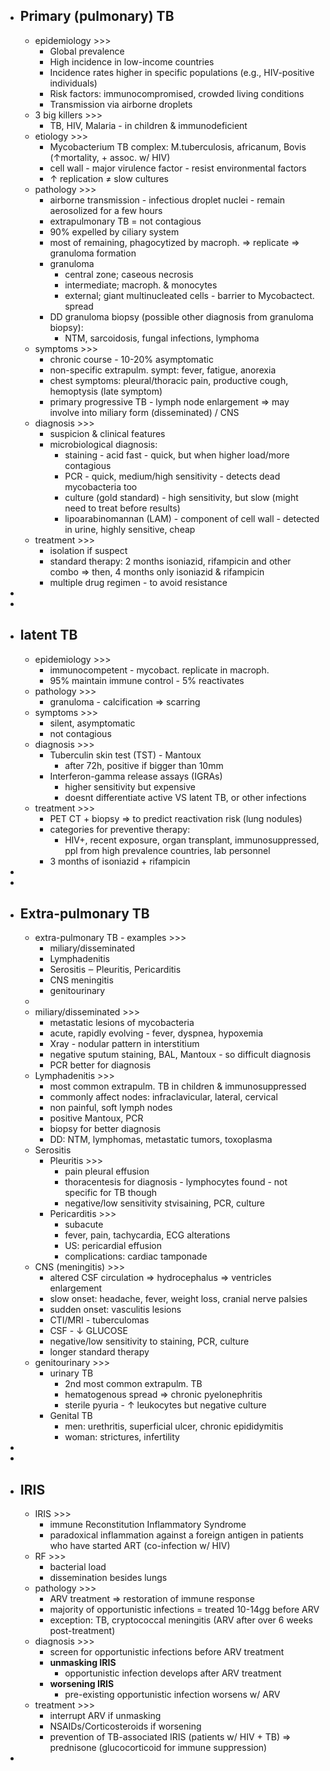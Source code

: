 - ## Primary (pulmonary) TB
    - epidemiology >>>
        - Global prevalence
        - High incidence in low-income countries
        - Incidence rates higher in specific populations (e.g., HIV-positive individuals)
        - Risk factors: immunocompromised, crowded living conditions
        - Transmission via airborne droplets
    - 3 big killers >>>
        - TB, HIV, Malaria - in children & immunodeficient 
    - etiology >>>
        - Mycobacterium TB complex: M.tuberculosis, africanum, Bovis (↑mortality, + assoc. w/ HIV)
        - cell wall - major virulence factor - resist environmental factors
        - ↑ replication ≠ slow cultures
    - pathology >>>
        - airborne transmission - infectious droplet nuclei - remain aerosolized for a few hours
        - extrapulmonary TB = not contagious
        - 90% expelled by ciliary system
        - most of remaining, phagocytized by macroph. ⇒ replicate ⇒ granuloma formation
        - granuloma
            - central zone; caseous necrosis
            - intermediate; macroph. & monocytes
            - external; giant multinucleated cells - barrier to Mycobactect. spread
        - DD granuloma biopsy (possible other diagnosis from granuloma biopsy):
            - NTM, sarcoidosis, fungal infections, lymphoma
    - symptoms >>>
        - chronic course - 10-20% asymptomatic
        - non-specific extrapulm. sympt: fever, fatigue, anorexia
        - chest symptoms: pleural/thoracic pain, productive cough, hemoptysis (late symptom)
        - primary progressive TB - lymph node enlargement ⇒ may involve into miliary form (disseminated) / CNS
    - diagnosis >>>
        - suspicion & clinical features
        - microbiological diagnosis:
            - staining - acid fast - quick, but when higher load/more contagious
            - PCR - quick, medium/high sensitivity - detects dead mycobacteria too
            - culture (gold standard) - high sensitivity, but slow (might need to treat before results)
            - lipoarabinomannan (LAM) - component of cell wall - detected in urine, highly sensitive, cheap
    - treatment >>>
        - isolation if suspect
        - standard therapy: 2 months isoniazid, rifampicin and other combo ⇒ then, 4 months only isoniazid & rifampicin
        - multiple drug regimen - to avoid resistance
- 
- 
- ## latent TB
    - epidemiology >>>
        - immunocompetent - mycobact. replicate in macroph.
        - 95% maintain immune control - 5% reactivates
    - pathology >>>
        - granuloma - calcification ⇒ scarring
    - symptoms >>>
        - silent, asymptomatic
        - not contagious
    - diagnosis >>>
        - Tuberculin skin test (TST) - Mantoux
            - after 72h, positive if bigger than 10mm
        - Interferon-gamma release assays (IGRAs)
            - higher sensitivity but expensive
            - doesnt differentiate active VS latent TB, or other infections
    - treatment >>>
        - PET CT + biopsy ⇒ to predict reactivation risk (lung nodules)
        - categories for preventive therapy:
            - HIV+, recent exposure, organ transplant, immunosuppressed, ppl from high prevalence countries, lab personnel
        - 3 months of isoniazid + rifampicin
- 
- 
- ## Extra-pulmonary TB
    - extra-pulmonary TB - examples >>>
        - miliary/disseminated 
        - Lymphadenitis 
        - Serositis ‒ Pleuritis, Pericarditis 
        - CNS meningitis 
        - genitourinary 
    - 
    - miliary/disseminated >>>
        - metastatic lesions of mycobacteria
        - acute, rapidly evolving - fever, dyspnea, hypoxemia
        - Xray - nodular pattern in interstitium
        - negative sputum staining, BAL, Mantoux - so difficult diagnosis
        - PCR better for diagnosis
    - Lymphadenitis >>>
        - most common extrapulm. TB in children & immunosuppressed
        - commonly affect nodes: infraclavicular, lateral, cervical
        - non painful, soft lymph nodes
        - positive Mantoux, PCR
        - biopsy for better diagnosis
        - DD: NTM, lymphomas, metastatic tumors, toxoplasma
    - Serositis
        - Pleuritis >>>
            - pain pleural effusion
            - thoracentesis for diagnosis - lymphocytes found - not specific for TB though
            - negative/low sensitivity stvisaining, PCR, culture
        - Pericarditis >>>
            - subacute
            - fever, pain, tachycardia, ECG alterations
            - US: pericardial effusion
            - complications: cardiac tamponade
    - CNS (meningitis) >>>
        - altered CSF circulation ⇒ hydrocephalus ⇒ ventricles enlargement
        - slow onset: headache, fever, weight loss, cranial nerve palsies
        - sudden onset: vasculitis lesions
        - CTI/MRI - tuberculomas
        - CSF - ↓ GLUCOSE 
        - negative/low sensitivity to staining, PCR, culture
        - longer standard therapy
    - genitourinary >>>
        - urinary TB
            - 2nd most common extrapulm. TB
            - hematogenous spread ⇒ chronic pyelonephritis
            - sterile pyuria - ↑ leukocytes but negative culture
        - Genital TB
            - men: urethritis, superficial ulcer, chronic epididymitis
            - woman: strictures, infertility
- 
- 
- ## IRIS
    - IRIS >>>
        - immune Reconstitution Inflammatory Syndrome
        - paradoxical inflammation against a foreign antigen in patients who have started ART (co-infection w/ HIV)
    - RF >>>
        - bacterial load
        - dissemination besides lungs
    - pathology >>>
        - ARV treatment ⇒ restoration of immune response
        - majority of opportunistic infections = treated 10-14gg before ARV
        - exception: TB, cryptococcal meningitis (ARV after over 6 weeks post-treatment)
    - diagnosis >>>
        - screen for opportunistic infections before ARV treatment
        - **unmasking IRIS**
            - opportunistic infection develops after ARV treatment
        - **worsening IRIS**
            - pre-existing opportunistic infection worsens w/ ARV
    - treatment >>>
        - interrupt ARV if unmasking
        - NSAIDs/Corticosteroids if worsening
        - prevention of TB-associated IRIS (patients w/ HIV + TB) ⇒ prednisone (glucocorticoid for immune suppression)
- 
